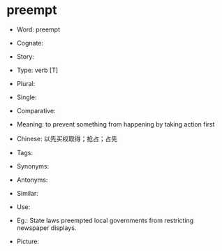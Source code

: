# preempt

- Word: preempt
- Cognate: 
- Story: 

- Type: verb [T]
- Plural: 
- Single: 
- Comparative: 
- Meaning: to prevent something from happening by taking action first
- Chinese: 以先买权取得；抢占；占先
- Tags: 
- Synonyms: 
- Antonyms: 
- Similar: 
- Use: 
- Eg.: State laws preempted local governments from restricting newspaper displays.
- Picture: 

